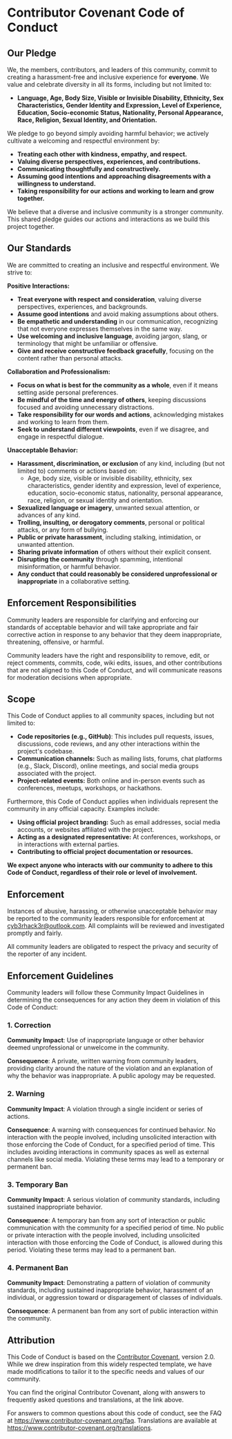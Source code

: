 # Contributor Covenant Code of Conduct

## Our Pledge

We, the members, contributors, and leaders of this community, commit to creating a harassment-free and inclusive experience for **everyone**. We value and celebrate diversity in all its forms, including but not limited to:

* **Language, Age, Body Size, Visible or Invisible Disability, Ethnicity, Sex Characteristics, Gender Identity and Expression, Level of Experience, Education, Socio-economic Status, Nationality, Personal Appearance, Race, Religion, Sexual Identity, and Orientation.**

We pledge to go beyond simply avoiding harmful behavior; we actively cultivate a welcoming and respectful environment by:

* **Treating each other with kindness, empathy, and respect.**
* **Valuing diverse perspectives, experiences, and contributions.**
* **Communicating thoughtfully and constructively.**
* **Assuming good intentions and approaching disagreements with a willingness to understand.**
* **Taking responsibility for our actions and working to learn and grow together.**

We believe that a diverse and inclusive community is a stronger community. This shared pledge guides our actions and interactions as we build this project together. 

## Our Standards

We are committed to creating an inclusive and respectful environment.  We strive to:

**Positive Interactions:**

* **Treat everyone with respect and consideration**, valuing diverse perspectives, experiences, and backgrounds.
* **Assume good intentions** and avoid making assumptions about others.
* **Be empathetic and understanding** in our communication, recognizing that not everyone expresses themselves in the same way.
* **Use welcoming and inclusive language**, avoiding jargon, slang, or terminology that might be unfamiliar or offensive.
* **Give and receive constructive feedback gracefully**, focusing on the content rather than personal attacks.

**Collaboration and Professionalism:**

* **Focus on what is best for the community as a whole**, even if it means setting aside personal preferences.
* **Be mindful of the time and energy of others**, keeping discussions focused and avoiding unnecessary distractions.
* **Take responsibility for our words and actions**, acknowledging mistakes and working to learn from them.
* **Seek to understand different viewpoints**, even if we disagree, and engage in respectful dialogue.

**Unacceptable Behavior:**

* **Harassment, discrimination, or exclusion** of any kind, including (but not limited to) comments or actions based on:
    * Age, body size, visible or invisible disability, ethnicity, sex characteristics, gender identity and expression, level of experience, education, socio-economic status, nationality, personal appearance, race, religion, or sexual identity and orientation.
* **Sexualized language or imagery**, unwanted sexual attention, or advances of any kind.
* **Trolling, insulting, or derogatory comments**, personal or political attacks, or any form of bullying.
* **Public or private harassment**, including stalking, intimidation, or unwanted attention.
* **Sharing private information** of others without their explicit consent.
* **Disrupting the community** through spamming, intentional misinformation, or harmful behavior.
* **Any conduct that could reasonably be considered unprofessional or inappropriate** in a collaborative setting. 

## Enforcement Responsibilities

Community leaders are responsible for clarifying and enforcing our standards of
acceptable behavior and will take appropriate and fair corrective action in
response to any behavior that they deem inappropriate, threatening, offensive,
or harmful.

Community leaders have the right and responsibility to remove, edit, or reject
comments, commits, code, wiki edits, issues, and other contributions that are
not aligned to this Code of Conduct, and will communicate reasons for moderation
decisions when appropriate.

## Scope

This Code of Conduct applies to all community spaces, including but not limited to:

* **Code repositories (e.g., GitHub)**: This includes pull requests, issues, discussions, code reviews, and any other interactions within the project's codebase.
* **Communication channels:**  Such as mailing lists, forums, chat platforms (e.g., Slack, Discord), online meetings, and social media groups associated with the project. 
* **Project-related events:** Both online and in-person events such as conferences, meetups, workshops, or hackathons.

Furthermore, this Code of Conduct applies when individuals represent the community in any official capacity. Examples include:

* **Using official project branding:**  Such as email addresses, social media accounts, or websites affiliated with the project.
* **Acting as a designated representative:**  At conferences, workshops, or in interactions with external parties. 
* **Contributing to official project documentation or resources.**

**We expect anyone who interacts with our community to adhere to this Code of Conduct, regardless of their role or level of involvement.** 

## Enforcement

Instances of abusive, harassing, or otherwise unacceptable behavior may be
reported to the community leaders responsible for enforcement at
cyb3rhack3r@outlook.com.
All complaints will be reviewed and investigated promptly and fairly.

All community leaders are obligated to respect the privacy and security of the
reporter of any incident.

## Enforcement Guidelines

Community leaders will follow these Community Impact Guidelines in determining
the consequences for any action they deem in violation of this Code of Conduct:

### 1. Correction

**Community Impact**: Use of inappropriate language or other behavior deemed
unprofessional or unwelcome in the community.

**Consequence**: A private, written warning from community leaders, providing
clarity around the nature of the violation and an explanation of why the
behavior was inappropriate. A public apology may be requested.

### 2. Warning

**Community Impact**: A violation through a single incident or series
of actions.

**Consequence**: A warning with consequences for continued behavior. No
interaction with the people involved, including unsolicited interaction with
those enforcing the Code of Conduct, for a specified period of time. This
includes avoiding interactions in community spaces as well as external channels
like social media. Violating these terms may lead to a temporary or
permanent ban.

### 3. Temporary Ban

**Community Impact**: A serious violation of community standards, including
sustained inappropriate behavior.

**Consequence**: A temporary ban from any sort of interaction or public
communication with the community for a specified period of time. No public or
private interaction with the people involved, including unsolicited interaction
with those enforcing the Code of Conduct, is allowed during this period.
Violating these terms may lead to a permanent ban.

### 4. Permanent Ban

**Community Impact**: Demonstrating a pattern of violation of community
standards, including sustained inappropriate behavior,  harassment of an
individual, or aggression toward or disparagement of classes of individuals.

**Consequence**: A permanent ban from any sort of public interaction within
the community.

## Attribution

This Code of Conduct is based on the [Contributor Covenant][homepage], version 2.0. While we drew inspiration from this widely respected template, we have made modifications to tailor it to the specific needs and values of our community. 

[homepage]: https://www.contributor-covenant.org/version/2/0/code_of_conduct.html

You can find the original Contributor Covenant, along with answers to frequently asked questions and translations, at the link above. 

For answers to common questions about this code of conduct, see the FAQ at
https://www.contributor-covenant.org/faq. Translations are available at
https://www.contributor-covenant.org/translations.
